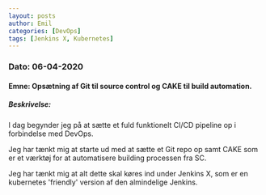 ```yaml
---
layout: posts
author: Emil
categories: [DevOps]
tags: [Jenkins X, Kubernetes]
---
```

<h3>Dato: 06-04-2020</h3>

<h4>Emne: Opsætning af Git til source control og CAKE til build automation.</h4>

<h5>Beskrivelse:</h5>

I dag begynder jeg på at sætte et fuld funktionelt CI/CD pipeline op i forbindelse med DevOps.

Jeg har tænkt mig at starte ud med at sætte et Git repo op samt CAKE som er et værktøj for at automatisere building processen fra SC.

Jeg har tænkt mig at alt dette skal køres ind under Jenkins X, som er en kubernetes 'friendly' version af den almindelige Jenkins.
